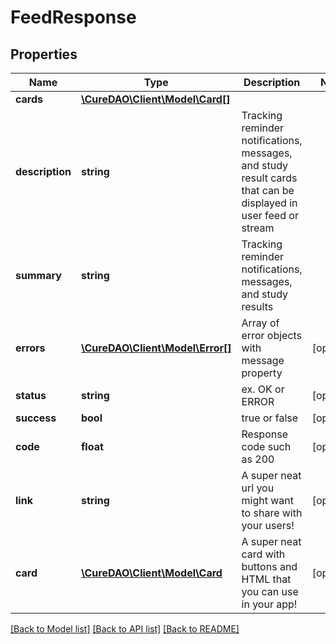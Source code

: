 # FeedResponse

## Properties
Name | Type | Description | Notes
------------ | ------------- | ------------- | -------------
**cards** | [**\CureDAO\Client\Model\Card[]**](Card.md) |  | 
**description** | **string** | Tracking reminder notifications, messages, and study result cards that can be displayed in user feed or stream | 
**summary** | **string** | Tracking reminder notifications, messages, and study results | 
**errors** | [**\CureDAO\Client\Model\Error[]**](Error.md) | Array of error objects with message property | [optional] 
**status** | **string** | ex. OK or ERROR | [optional] 
**success** | **bool** | true or false | [optional] 
**code** | **float** | Response code such as 200 | [optional] 
**link** | **string** | A super neat url you might want to share with your users! | [optional] 
**card** | [**\CureDAO\Client\Model\Card**](Card.md) | A super neat card with buttons and HTML that you can use in your app! | [optional] 

[[Back to Model list]](../README.md#documentation-for-models) [[Back to API list]](../README.md#documentation-for-api-endpoints) [[Back to README]](../README.md)
